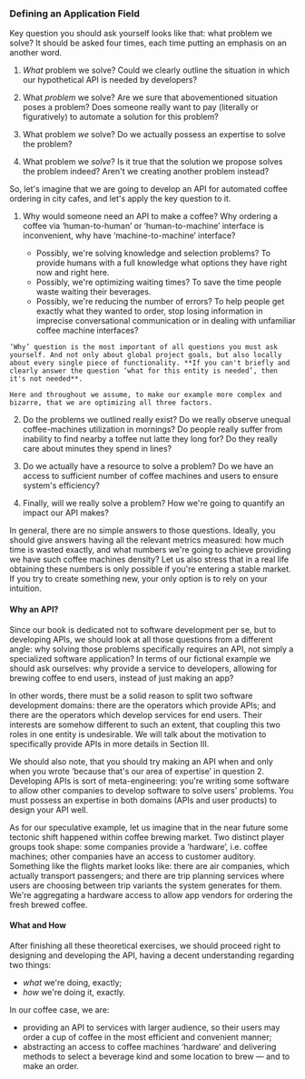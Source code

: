 ### Defining an Application Field

Key question you should ask yourself looks like that: what problem we solve? It should be asked four times, each time putting an emphasis on an another word.

  1. *What* problem we solve? Could we clearly outline the situation in which our hypothetical API is needed by developers?

  2. What *problem* we solve? Are we sure that abovementioned situation poses a problem? Does someone really want to pay (literally or figuratively) to automate a solution for this problem?

  3. What problem *we* solve? Do we actually possess an expertise to solve the problem?

  4. What problem we *solve*? Is it true that the solution we propose solves the problem indeed? Aren't we creating another problem instead?

So, let's imagine that we are going to develop an API for automated coffee ordering in city cafes, and let's apply the key question to it.

  1. Why would someone need an API to make a coffee? Why ordering a coffee via ‘human-to-human’ or ‘human-to-machine’ interface is inconvenient, why have ‘machine-to-machine’ interface?

      * Possibly, we're solving knowledge and selection problems? To provide humans with a full knowledge what options they have right now and right here.
      * Possibly, we're optimizing waiting times? To save the time people waste waiting their beverages.
      * Possibly, we're reducing the number of errors? To help people get exactly what they wanted to order, stop losing information in imprecise conversational communication or in dealing with unfamiliar coffee machine interfaces?

    ‘Why’ question is the most important of all questions you must ask yourself. And not only about global project goals, but also locally about every single piece of functionality. **If you can't briefly and clearly answer the question ‘what for this entity is needed’, then it's not needed**.
  
    Here and throughout we assume, to make our example more complex and bizarre, that we are optimizing all three factors.

  2. Do the problems we outlined really exist? Do we really observe unequal coffee-machines utilization in mornings? Do people really suffer from inability to find nearby a toffee nut latte they long for? Do they really care about minutes they spend in lines?

  3. Do we actually have a resource to solve a problem? Do we have an access to sufficient number of coffee machines and users to ensure system's efficiency?

  4. Finally, will we really solve a problem? How we're going to quantify an impact our API makes? 

In general, there are no simple answers to those questions. Ideally, you should give answers having all the relevant metrics measured: how much time is wasted exactly, and what numbers we're going to achieve providing we have such coffee machines density? Let us also stress that in a real life obtaining these numbers is only possible if you're entering a stable market. If you try to create something new, your only option is to rely on your intuition.

#### Why an API?

Since our book is dedicated not to software development per se, but to developing APIs, we should look at all those questions from a different angle: why solving those problems specifically requires an API, not simply a specialized software application? In terms of our fictional example we should ask ourselves: why provide a service to developers, allowing for brewing coffee to end users, instead of just making an app?

In other words, there must be a solid reason to split two software development domains: there are the operators which provide APIs; and there are the operators which develop services for end users. Their interests are somehow different to such an extent, that coupling this two roles in one entity is undesirable. We will talk about the motivation to specifically provide APIs in more details in Section III.

We should also note, that you should try making an API when and only when you wrote ‘because that's our area of expertise’ in question 2. Developing APIs is sort of meta-engineering: you're writing some software to allow other companies to develop software to solve users' problems. You must possess an expertise in both domains (APIs and user products) to design your API well.

As for our speculative example, let us imagine that in the near future some tectonic shift happened within coffee brewing market. Two distinct player groups took shape: some companies provide a ‘hardware’, i.e. coffee machines; other companies have an access to customer auditory. Something like the flights market looks like: there are air companies, which actually transport passengers; and there are trip planning services where users are choosing between trip variants the system generates for them. We're aggregating a hardware access to allow app vendors for ordering the fresh brewed coffee.

#### What and How

After finishing all these theoretical exercises, we should proceed right to designing and developing the API, having a decent understanding regarding two things:
  * *what* we're doing, exactly;
  * *how* we're doing it, exactly.

In our coffee case, we are:
  * providing an API to services with larger audience, so their users may order a cup of coffee in the most efficient and convenient manner;
  * abstracting an access to coffee machines ‘hardware’ and delivering methods to select a beverage kind and some location to brew — and to make an order.
